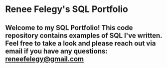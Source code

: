 # Renee Felegy's SQL Portfolio

## Welcome to my SQL Portfolio! This code repository contains examples of SQL I've written. Feel free to take a look and please reach out via email if you have any questions: reneefelegy@gmail.com
